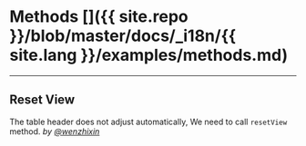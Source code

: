 # Methods []({{ site.repo }}/blob/master/docs/_i18n/{{ site.lang }}/examples/methods.md)

---

## Reset View

The table header does not adjust automatically, We need to call `resetView` method. _by [@wenzhixin](https://github.com/wenzhixin)_

<iframe width="100%" height="300" data-src="http://jsfiddle.net/wenyi/e3nk137y/40/embedded/html,js,result" allowfullscreen="allowfullscreen" frameborder="0"></iframe>


<!--
## Data Methods


## Merge Cells


## Check Methods


## Column Methods
-->